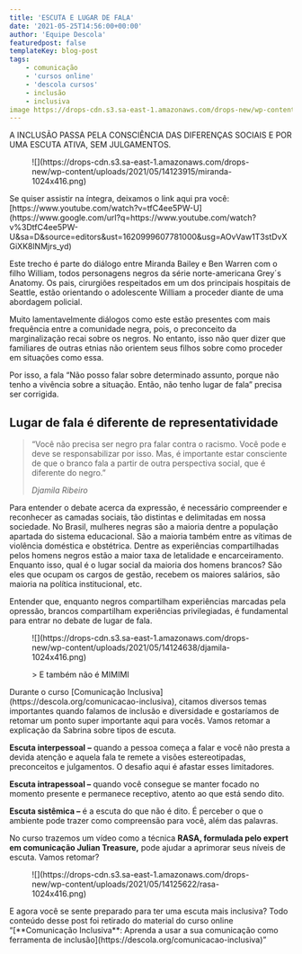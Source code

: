 ```yaml
---
title: 'ESCUTA E LUGAR DE FALA'
date: '2021-05-25T14:56:00+00:00'
author: 'Equipe Descola'
featuredpost: false
templateKey: blog-post
tags:
    - comunicação
    - 'cursos online'
    - 'descola cursos'
    - inclusão
    - inclusiva
image https://drops-cdn.s3.sa-east-1.amazonaws.com/drops-new/wp-content/uploads/2021/05/31192116/student-speaker-at-seminar-TUA3BKB-150x150.jpg
---
```

A INCLUSÃO PASSA PELA CONSCIÊNCIA DAS DIFERENÇAS SOCIAIS E POR UMA ESCUTA ATIVA, SEM JULGAMENTOS.

<figure class="wp-block-image size-large is-resized">![](https://drops-cdn.s3.sa-east-1.amazonaws.com/drops-new/wp-content/uploads/2021/05/14123915/miranda-1024x416.png)</figure>Se quiser assistir na íntegra, deixamos o link aqui pra você: [https://www.youtube.com/watch?v=tfC4ee5PW-U](https://www.google.com/url?q=https://www.youtube.com/watch?v%3DtfC4ee5PW-U&sa=D&source=editors&ust=1620999607781000&usg=AOvVaw1T3stDvXGiXK8lNMjrs_yd)

Este trecho é parte do diálogo entre Miranda Bailey e Ben Warren com o filho William, todos personagens negros da série norte-americana Grey´s Anatomy. Os pais, cirurgiões respeitados em um dos principais hospitais de Seattle, estão orientando o adolescente William a proceder diante de uma abordagem policial.

Muito lamentavelmente diálogos como este estão presentes com mais frequência entre a comunidade negra, pois, o preconceito da marginalização recai sobre os negros. No entanto, isso não quer dizer que familiares de outras etnias não orientem seus filhos sobre como proceder em situações como essa.

Por isso, a fala “Não posso falar sobre determinado assunto, porque não tenho a vivência sobre a situação. Então, não tenho lugar de fala” precisa ser corrigida.

**Lugar de fala é diferente de representatividade**
---------------------------------------------------

> “Você não precisa ser negro pra falar contra o racismo. Você pode e deve se responsabilizar por isso. Mas, é importante estar consciente de que o branco fala a partir de outra perspectiva social, que é diferente do negro.”
> 
> <cite>Djamila Ribeiro</cite>

Para entender o debate acerca da expressão, é necessário compreender e reconhecer as camadas sociais, tão distintas e delimitadas em nossa sociedade. No Brasil, mulheres negras são a maioria dentre a população apartada do sistema educacional. São a maioria também entre as vítimas de violência doméstica e obstétrica. Dentre as experiências compartilhadas pelos homens negros estão a maior taxa de letalidade e encarceiramento. Enquanto isso, qual é o lugar social da maioria dos homens brancos? São eles que ocupam os cargos de gestão, recebem os maiores salários, são maioria na política institucional, etc.

Entender que, enquanto negros compartilham experiências marcadas pela opressão, brancos compartilham experiências privilegiadas, é fundamental para entrar no debate de lugar de fala.

<figure class="wp-block-image size-large">![](https://drops-cdn.s3.sa-east-1.amazonaws.com/drops-new/wp-content/uploads/2021/05/14124638/djamila-1024x416.png)</figure><figure class="wp-block-pullquote">> E também não é MIMIMI

</figure>Durante o curso [Comunicação Inclusiva](https://descola.org/comunicacao-inclusiva), citamos diversos temas importantes quando falamos de inclusão e diversidade e gostaríamos de retomar um ponto super importante aqui para vocês. Vamos retomar a explicação da Sabrina sobre tipos de escuta.

**Escuta interpessoal** **–** quando a pessoa começa a falar e você não presta a devida atenção e aquela fala te remete a visões estereotipadas, preconceitos e julgamentos. O desafio aqui é afastar esses limitadores.

**Escuta intrapessoal –** quando você consegue se manter focado no momento presente e permanece receptivo, atento ao que está sendo dito.

**Escuta sistêmica –** é a escuta do que não é dito. É perceber o que o ambiente pode trazer como compreensão para você, além das palavras.

No curso trazemos um vídeo como a técnica **RASA, formulada pelo expert em comunicação Julian Treasure,** pode ajudar a aprimorar seus níveis de escuta. Vamos retomar?

<figure class="wp-block-image size-large">![](https://drops-cdn.s3.sa-east-1.amazonaws.com/drops-new/wp-content/uploads/2021/05/14125622/rasa-1024x416.png)</figure>E agora você se sente preparado para ter uma escuta mais inclusiva? Todo conteúdo desse post foi retirado do material do curso online “[**Comunicação Inclusiva**: Aprenda a usar a sua comunicação como ferramenta de inclusão](https://descola.org/comunicacao-inclusiva)”
